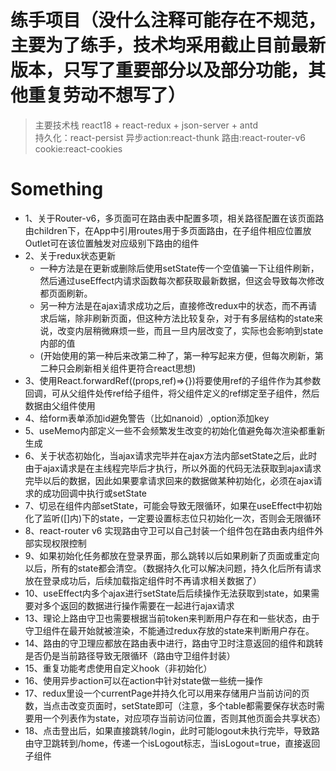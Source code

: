 # 练手项目（没什么注释可能存在不规范，主要为了练手，技术均采用截止目前最新版本，只写了重要部分以及部分功能，其他重复劳动不想写了）

> 主要技术栈 react18 + react-redux + json-server + antd  <br/>
> 持久化：react-persist 异步action:react-thunk 路由:react-router-v6 cookie:react-cookies

# Something
* 1、关于Router-v6，多页面可在路由表中配置多项，相关路径配置在该页面路由children下，在App中引用routes用于多页面路由，在子组件相应位置放Outlet可在该位置触发对应级别下路由的组件
* 2、关于redux状态更新 
    * 一种方法是在更新或删除后使用setState传一个空值骗一下让组件刷新， 然后通过useEffect内请求函数每次都获取最新数据，但这会导致每次修改都页面刷新。
    * 另一种方法是在ajax请求成功之后，直接修改redux中的状态，而不再请求后端，除非刷新页面，但这种方法比较复杂，对于有多层结构的state来说，改变内层稍微麻烦一些，而且一旦内层改变了，实际也会影响到state内部的值
    * (开始使用的第一种后来改第二种了，第一种写起来方便，但每次刷新，第二种只会刷新相关组件更符合react思想)
* 3、使用React.forwardRef((props,ref)=>{})将要使用ref的子组件作为其参数回调，可从父组件处传ref给子组件，将父组件定义的ref绑定至子组件，然后数据由父组件使用
* 4、给form表单添加id避免警告（比如nanoid）,option添加key
* 5、useMemo内部定义一些不会频繁发生改变的初始化值避免每次渲染都重新生成
* 6、关于状态初始化，当ajax请求完毕并在ajax方法内部setState之后，此时由于ajax请求是在主线程完毕后才执行，所以外面的代码无法获取到ajax请求完毕以后的数据，因此如果要拿请求回来的数据做某种初始化，必须在ajax请求的成功回调中执行或setState
* 7、切忌在组件内部setState，可能会导致无限循环，如果在useEffect中初始化了监听([]内)下的state，一定要设置标志位只初始化一次，否则会无限循环
* 8、react-router v6 实现路由守卫可以自己封装一个组件包在路由表内组件外部实现权限控制
* 9、如果初始化任务都放在登录界面，那么跳转以后如果刷新了页面或重定向以后，所有的state都会清空。（数据持久化可以解决问题，持久化后所有请求放在登录成功后，后续加载指定组件时不再请求相关数据了）
* 10、useEffect内多个ajax进行setState后后续操作无法获取到state，如果需要对多个返回的数据进行操作需要在一起进行ajax请求
* 13、理论上路由守卫也需要根据当前token来判断用户存在和一些状态，由于守卫组件在最开始就被渲染，不能通过redux存放的state来判断用户存在。
* 14、路由的守卫理应都放在路由表中进行，路由守卫时注意返回的组件和跳转是否仍是当前路径导致无限循环（路由守卫组件封装）
* 15、重复功能考虑使用自定义hook（非初始化）
* 16、使用异步action可以在action中针对state做一些统一操作
* 17、redux里设一个currentPage并持久化可以用来存储用户当前访问的页数，当点击改变页面时，setState即可（注意，多个table都需要保存状态时需要用一个列表作为state，对应项存当前访问位置，否则其他页面会共享状态）
* 18、点击登出后，如果直接跳转/login，此时可能logout未执行完毕，导致路由守卫跳转到/home，传递一个isLogout标志，当isLogout=true，直接返回子组件